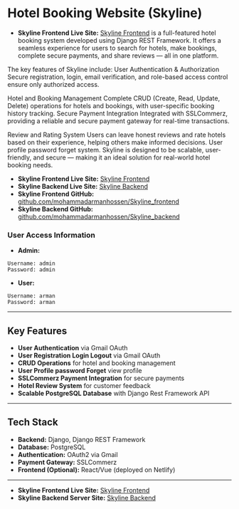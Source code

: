 # Hotel Booking Website (Skyline)


- **Skyline Frontend Live Site:** [Skyline Frontend](https://skyline-frontend.netlify.app/)  is a full-featured hotel booking system developed using Django REST Framework. It offers a seamless experience for users to search for hotels, make bookings, complete secure payments, and share reviews — all in one platform.

The key features of Skyline include:
User Authentication & Authorization
Secure registration, login, email verification, and role-based access control ensure only authorized access.

Hotel and Booking Management
Complete CRUD (Create, Read, Update, Delete) operations for hotels and bookings, with user-specific booking history tracking.
Secure Payment Integration
Integrated with SSLCommerz, providing a reliable and secure payment gateway for real-time transactions.

Review and Rating System
Users can leave honest reviews and rate hotels based on their experience, helping others make informed decisions.
User profile password forget system.
Skyline is designed to be scalable, user-friendly, and secure — making it an ideal solution for real-world hotel booking needs.



- **Skyline Frontend Live Site:** [Skyline Frontend](https://skyline-frontend.netlify.app/)
- **Skyline Backend Live Site:** [Skyline Backend](https://skyline-backend.vercel.app/)
- **Skyline Frontend GitHub:** [github.com/mohammadarmanhossen/Skyline_frontend](https://github.com/mohammadarmanhossen/Skyline_frontend)
- **Skyline Backend GitHub:** [github.com/mohammadarmanhossen/Skyline_backend](https://github.com/mohammadarmanhossen/Skyline_backend)

### User Access Information
- **Admin:**
```
Username: admin
Password: admin
```

- **User:**
```
Username: arman
Password: arman
```
---

## Key Features
- **User Authentication** via Gmail OAuth
- **User Registration Login Logout** via Gmail OAuth
- **CRUD Operations** for hotel and booking management
- **User Profile password Forget** view profile
- **SSLCommerz Payment Integration** for secure payments
- **Hotel Review System** for customer feedback
- **Scalable PostgreSQL Database** with Django Rest Framework API

---

## Tech Stack
- **Backend:** Django, Django REST Framework
- **Database:** PostgreSQL
- **Authentication:** OAuth2 via Gmail
- **Payment Gateway:** SSLCommerz
- **Frontend (Optional):** React/Vue (deployed on Netlify)

---


- **Skyline Frontend Live Site:** [Skyline Frontend](https://skyline-frontend.netlify.app/)
- **Skyline Backend Server Site:** [Skyline Backend](https://skyline-backend.vercel.app/)


